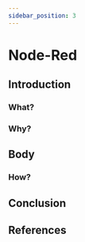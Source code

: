 ```yaml
---
sidebar_position: 3
---
```


 # Node-Red

## Introduction

### What?

### Why?

## Body

### How?

## Conclusion

## References